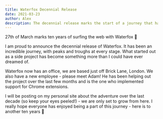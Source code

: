 ```yaml
---
title: Waterfox Decennial Release
date: 2021-03-23
author: Alex
description: The decennial release marks the start of a journey that has evolved from a side project to a major player.
---
```


27th of March marks ten years of surfing the web with Waterfox 🌊

I am proud to announce the decennial release of Waterfox. It has been an incredible journey, with peaks and troughs at every stage. What started out as a side project has become something more than I could have ever dreamed of.

Waterfox now has an office, we are based just off Brick Lane, London. We also have a new employee - please meet Adam! He has been helping out the project over the last few months and is the one who implemented support for Chrome extensions.

I will be posting on my personal site about the adventure over the last decade (so keep your eyes peeled!) - we are only set to grow from here. I really hope everyone has enjoyed being a part of this journey - here is to another ten years 🍾
